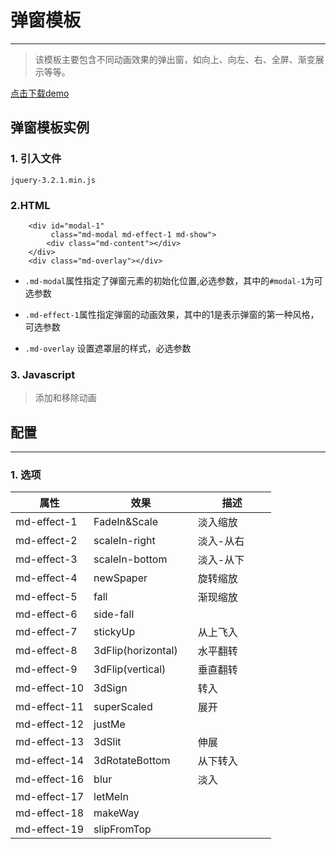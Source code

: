 # 弹窗模板
---
> 该模板主要包含不同动画效果的弹出窗，如向上、向左、右、全屏、渐变展示等等。

<a href="release/pop.rar">点击下载demo</a>

## 弹窗模板实例
### 1. 引入文件

```
jquery-3.2.1.min.js
```
### 2.HTML

```
    <div id="modal-1"
         class="md-modal md-effect-1 md-show">
		<div class="md-content"></div>
	</div>
    <div class="md-overlay"></div>
```
 + `.md-modal`属性指定了弹窗元素的初始化位置,必选参数，其中的`#modal-1`为可选参数
 - `.md-effect-1`属性指定弹窗的动画效果，其中的1是表示弹窗的第一种风格，可选参数
 * `.md-overlay` 设置遮罩层的样式，必选参数
### 3. Javascript
> 添加和移除动画

## 配置
---
### 1. 选项
<table>
    <thead>
        <tr>
        <th>属性</th>
        <th>效果</th>
        <th>描述</th>
    </thead>
    <tbody>
        <tr>
            <td style = "width:30%">md-effect-1</td>
            <td style = "width:40%">FadeIn&Scale</td>  
            <td style = "width:30%">淡入缩放</td>  
        </tr>
        <tr>
            <td style = "width:30%">md-effect-2</td>
            <td style = "width:40%">scaleIn-right</td>
            <td style = "width:30%">淡入-从右</td>    
        </tr>
        <tr>
            <td style = "width:30%">md-effect-3</td>
            <td style = "width:40%">scaleIn-bottom</td> 
            <td style = "width:30%">淡入-从下</td>                    
        </tr>
        <tr>
            <td style = "width:30%">md-effect-4</td>
            <td style = "width:40%">newSpaper</td> 
            <td style = "width:30%">旋转缩放</td>                      
        </tr>
        <tr>
            <td style = "width:30%">md-effect-5</td>
            <td style = "width:40%">fall</td> 
            <td style = "width:30%">渐现缩放</td>                      
        </tr>
        <tr>
            <td style = "width:30%">md-effect-6</td>
            <td style = "width:40%">side-fall</td> 
            <td style = "width:30%"></td>                           
        </tr>
        <tr>
            <td style = "width:30%">md-effect-7</td>
            <td style = "width:40%">stickyUp</td>
            <td style = "width:30%">从上飞入</td>                            
        </tr>
        <tr>
            <td style = "width:30%">md-effect-8</td>
            <td style = "width:40%">3dFlip(horizontal)</td>
            <td style = "width:30%">水平翻转</td>                           
        </tr>
        <tr>
            <td style = "width:30%">md-effect-9</td>
            <td style = "width:40%">3dFlip(vertical)</td>
            <td style = "width:30%">垂直翻转</td>                             
        </tr>
        <tr>
            <td style = "width:30%">md-effect-10</td>
            <td style = "width:40%">3dSign</td>  
            <td style = "width:30%">转入</td>                           
        </tr>
        <tr>
            <td style = "width:30%">md-effect-11</td>
            <td style = "width:40%">superScaled</td>  
            <td style = "width:30%">展开</td>                           
        </tr>
         <tr>
            <td style = "width:30%">md-effect-12</td>
            <td style = "width:40%">justMe</td>  
            <td style = "width:30%"></td>                           
        </tr>
         <tr>
            <td style = "width:30%">md-effect-13</td>
            <td style = "width:40%">3dSlit</td>  
            <td style = "width:30%">伸展</td>                     
         </tr>
         <tr>
            <td style = "width:30%">md-effect-14</td>
            <td style = "width:40%">3dRotateBottom</td>  
            <td style = "width:30%">从下转入</td>                     
        </tr>
         <tr>
            <td style = "width:30%">md-effect-16</td>
            <td style = "width:40%">blur</td>  
            <td style = "width:30%">淡入</td>                          
        </tr>
         <tr>
            <td style = "width:30%">md-effect-17</td>
            <td style = "width:40%">letMeIn</td>  
            <td style = "width:30%"></td>                           
        </tr>
         <tr>
            <td style = "width:30%">md-effect-18</td>
            <td style = "width:40%">makeWay</td>  
            <td style = "width:30%"></td>                           
        </tr>
         <tr>
            <td style = "width:30%">md-effect-19</td>
            <td style = "width:40%">slipFromTop</td>  
            <td style = "width:30%"></td>                           
        </tr>
    </tbody>
</table>
